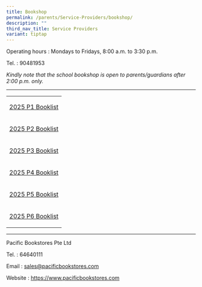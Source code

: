 ```yaml
---
title: Bookshop
permalink: /parents/Service-Providers/bookshop/
description: ""
third_nav_title: Service Providers
variant: tiptap
---
```

<p>Operating hours :&nbsp;Mondays to Fridays, 8:00 a.m. to 3:30 p.m.</p>
<p>Tel. : 90481953</p>
<p><em>Kindly note that the school bookshop is open to parents/guardians after 2:00 p.m. only.</em>
</p>
<hr>
<table style="minWidth: 25px">
<colgroup>
<col>
</colgroup>
<tbody>
<tr>
<td rowspan="1" colspan="1">
<p><a href="/files/P1.pdf" rel="noopener nofollow" target="_blank">2025 P1 Booklist</a>
</p>
</td>
</tr>
<tr>
<td rowspan="1" colspan="1">
<p><a href="/files/P2.pdf" rel="noopener nofollow" target="_blank">2025 P2 Booklist</a>
</p>
</td>
</tr>
<tr>
<td rowspan="1" colspan="1">
<p><a href="/files/P3.pdf" rel="noopener nofollow" target="_blank">2025 P3 Booklist</a>
</p>
</td>
</tr>
<tr>
<td rowspan="1" colspan="1">
<p><a href="/files/P4.pdf" rel="noopener nofollow" target="_blank">2025 P4 Booklist</a>
</p>
</td>
</tr>
<tr>
<td rowspan="1" colspan="1">
<p><a href="/files/P5.pdf" rel="noopener nofollow" target="_blank">2025 P5 Booklist</a>
</p>
</td>
</tr>
<tr>
<td rowspan="1" colspan="1">
<p><a href="/files/P6.pdf" rel="noopener nofollow" target="_blank">2025 P6 Booklist</a>
</p>
</td>
</tr>
</tbody>
</table>
<hr>
<p></p>
<p>Pacific Bookstores Pte Ltd</p>
<p>Tel. : 64640111</p>
<p>Email :&nbsp;<a href="mailto:sales@pacificbookstores.com" rel="noopener noreferrer nofollow" target="_blank">sales@pacificbookstores.com</a>
</p>
<p>Website :&nbsp;<a href="https://www.pacificbookstores.com/" rel="noopener noreferrer nofollow" target="_blank">https://www.pacificbookstores.com</a>
</p>